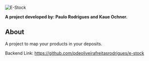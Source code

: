 
![E-Stock](../estock-web/src/assets/Icons/en-rbg.png)

**A project developed by: Paulo Rodrigues and Kaue Ochner.**

## About
A project to map your products in your deposits.

Backend Link: https://github.com/pdeoliveirafreitasrodrigues/e-stock

